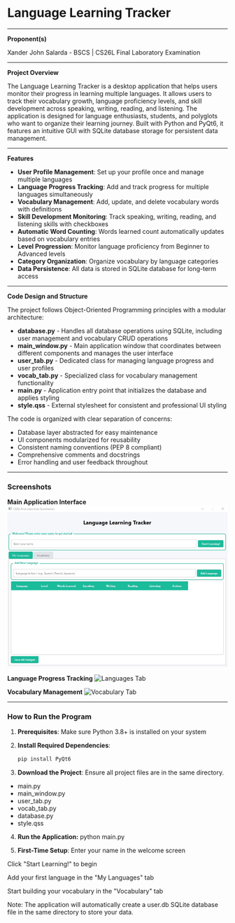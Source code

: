 # Language Learning Tracker

---

**Proponent(s)**

Xander John Salarda - BSCS |  CS26L Final Laboratory Examination

---

**Project Overview**

The Language Learning Tracker is a desktop application that helps users monitor their progress in learning multiple languages. It allows users to track their vocabulary growth, language proficiency levels, and skill development across speaking, writing, reading, and listening. The application is designed for language enthusiasts, students, and polyglots who want to organize their learning journey. Built with Python and PyQt6, it features an intuitive GUI with SQLite database storage for persistent data management.

---

**Features**

- **User Profile Management**: Set up your profile once and manage multiple languages
- **Language Progress Tracking**: Add and track progress for multiple languages simultaneously
- **Vocabulary Management**: Add, update, and delete vocabulary words with definitions
- **Skill Development Monitoring**: Track speaking, writing, reading, and listening skills with checkboxes
- **Automatic Word Counting**: Words learned count automatically updates based on vocabulary entries
- **Level Progression**: Monitor language proficiency from Beginner to Advanced levels
- **Category Organization**: Organize vocabulary by language categories
- **Data Persistence**: All data is stored in SQLite database for long-term access

---

**Code Design and Structure**

The project follows Object-Oriented Programming principles with a modular architecture:

- **database.py** - Handles all database operations using SQLite, including user management and vocabulary CRUD operations
- **main_window.py** - Main application window that coordinates between different components and manages the user interface
- **user_tab.py** - Dedicated class for managing language progress and user profiles
- **vocab_tab.py** - Specialized class for vocabulary management functionality
- **main.py** - Application entry point that initializes the database and applies styling
- **style.qss** - External stylesheet for consistent and professional UI styling

The code is organized with clear separation of concerns:
- Database layer abstracted for easy maintenance
- UI components modularized for reusability
- Consistent naming conventions (PEP 8 compliant)
- Comprehensive comments and docstrings
- Error handling and user feedback throughout

---

### Screenshots

**Main Application Interface**
![Main Interface](screenshots/main_interface.jpg)

**Language Progress Tracking**
![Languages Tab](screenshots/languages_tab.png)

**Vocabulary Management**
![Vocabulary Tab](screenshots/vocabulary_tab.png)

---

### How to Run the Program

1. **Prerequisites**: Make sure Python 3.8+ is installed on your system

2. **Install Required Dependencies**:
   ```bash
   pip install PyQt6

3. **Download the Project**: Ensure all project files are in the same directory.

- main.py
- main_window.py
- user_tab.py
- vocab_tab.py
- database.py
- style.qss

4. **Run the Application:**
python main.py

5. **First-Time Setup**:
Enter your name in the welcome screen

Click "Start Learning!" to begin

Add your first language in the "My Languages" tab

Start building your vocabulary in the "Vocabulary" tab


Note: The application will automatically create a user.db SQLite database file in the same directory to store your data.
